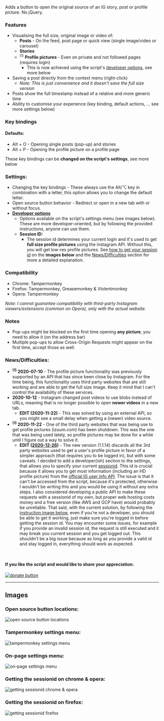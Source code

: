 Adds a button to open the original source of an IG story, post or profile picture. No jQuery.

### Features

-  Visualising the full size, original image or video of:
   -  **Posts** - On the feed, post page or quick view (single image/video or carousel)
   -  **Stories**
   -  <sup>(1)</sup> **Profile pictures** - Even on private and not followed pages (requires login)
      -  This is now achieved using the script's <u>developer options</u>, see more below
-  Saving a post directly from the context menu (right-click)
   -  _Note: This is just convenience and it doesn't save the full size version_
-  Posts show the full timestamp instead of a relative and more generic time
-  Ability to customise your experience (key binding, default actions, ... see more settings below)

### Key bindings

#### Defaults:

-  Alt + O - Opening single posts (pop-up) and stories
-  Alt + P - Opening the profile picture on a profile page

These key bindings can be **changed on the script's settings**, see more below

### Settings:

-  Changing the key bindings - These always use the Alt/⌥ key in combination with a letter, this option allows you to change the default letter.
-  Open source button behavior - Redirect or open in a new tab with or without focus.
-  **<u>Developer options</u>**
   -  Options available on the script's settings menu (see images below). These are more developer-oriented, but by following the provided instructions, anyone can use them.
   -  **Session ID:**
      -  The session id determines your current login and it's used to get **full size profile pictures** using the instagram API. Without this, you will get low-res profile pictures. See <u>how to get your session id</u> on the **images below** and the <u>News/Difficulties</u> section for more a detailed explanation.

### Compatibility

-  Chrome: Tampermonkey
-  Firefox: Tampermonkey, Greasemonkey & Violentmonkey
-  Opera: Tampermonkey

_Note: I cannot guarantee compatibility with third-party Instagram viewers/extensions (common on Opera), only with the actual website._

### Notes

-  Pop-ups might be blocked on the first time opening **any picture**, you need to allow it (on the address bar)
-  Multiple pop-ups to allow Cross-Origin Requests might appear on the first time, accept those as well.

### News/Difficulties:

-  **<sup>(1)</sup> 2020-07-10** - The profile picture functionality was previously supported by an API that has since been close by Instagram. For the time being, this functionality uses third party websites that are still working and are able to get the full size image. Keep it mind that I can't control the availability of these services.
-  **2020-10-12** - Instagram changed post videos to use blobs instead of URLs, meaning that is no longer possible to open **newer videos** in a new tab.
   -  **EDIT (2020-11-22)** - This was solved by using an external API, so you might see a small delay when getting a (newer) video source.
-  **<sup>(1)</sup> 2020-11-22** - One of the third party websites that was being use to get profile pictures (izuum.com) has been shutdown. This was the one that was being used lately, so profile pictures may be done for a while until I figure out a way to solve it.
   -  **EDIT ([2020-12-26](#sessionid))** - The new version (1.1.14) discards all the 3rd party websites used to get a user's profile picture in favor of a simpler approach (that requires you to be logged in), but with some caveats. I decided to add a developer(ish) section to the settings, that allows you to specify your current <u>sessionid</u>. This id is crucial because it allows you to get most information (including an HD profile picture) from the <u>official IG user info API</u>. The issue is that it can't be accessed from the script, because it's protected, otherwise I wouldn't be writing this and you would be using it without any extra steps. I also considered developing a public API to make these requests with a sessionid of my own, but proper web hosting costs money and a free version (like AWS and GCP have) would probably be unreliable. That said, with the current solution, by following the <u>instruction image below</u>, even if you're not a developer, you should be able to get it working, just make sure you're logged in before getting the session id.
      You may encounter some issues, for example if you provide an invalid session id, the request is still executed and it may break you current session and you get logged out. This shouldn't be a big issue because as long as you provide a valid id and stay logged in, everything should work as expected.

<br/>

#### If you like the script and would like to share your appreciation:

[![donate button](https://www.paypalobjects.com/en_US/i/btn/btn_donate_LG.gif "donate")](https://www.paypal.com/donate?hosted_button_id=5T87WS57LNLL4)

<hr/>

## Images

### Open source button locations:

![open source button locations](https://github.com/jomifepe/userscripts/blob/main/instagram-source-opener/instagram-source-opener.jpg?raw=true "open source button locations")

### Tampermonkey settings menu:

![tampermonkey settings menu](https://github.com/jomifepe/userscripts/blob/main/instagram-source-opener/settings-menu-tampermonkey.png?raw=true "tampermonkey settings menu")

### On-page settings menu:

![on-page settings menu](https://github.com/jomifepe/userscripts/blob/main/instagram-source-opener/settings-menu-page.png?raw=true "on-page settings menu")

### Getting the sessionid on chrome & opera:

![getting sessionid chrome & opera](https://github.com/jomifepe/userscripts/blob/main/instagram-source-opener/session-id-chrome-opera.png?raw=true "getting sessionid chrome & opera")

### Getting the sessionid on firefox:

![getting sessionid firefox](https://github.com/jomifepe/userscripts/blob/main/instagram-source-opener/session-id-firefox.png?raw=true "getting sessionid firefox")
